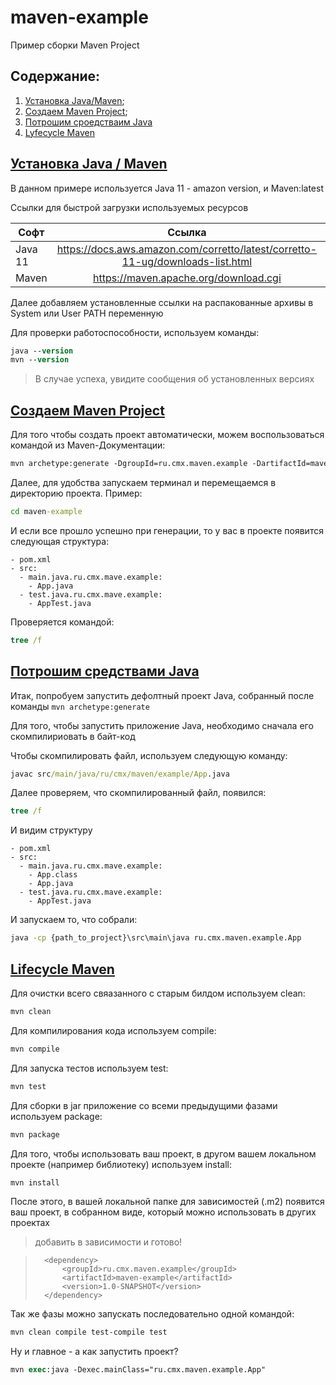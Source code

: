 # maven-example

Пример сборки Maven Project

## Содержание:

1. [Установка Java/Maven](#установка-java--maven);
2. [Создаем Maven Project](#создаем-maven-project);
3. [Потрошим сроедстваим Java](#потрошим-средствами-java)
4. [Lyfecycle Maven](#lifecycle-maven)

## [Установка Java / Maven](#содержание)

В данном примере используется Java 11 - amazon version, и Maven:latest

Ссылки для быстрой загрузки используемых ресурсов

| Софт    |                                     Ссылка                                     | Версия |
| ------- | :----------------------------------------------------------------------------: | :----: |
| Java 11 | https://docs.aws.amazon.com/corretto/latest/corretto-11-ug/downloads-list.html | amazon |
| Maven   |                     https://maven.apache.org/download.cgi                      | latest |

Далее добавляем установленные ссылки на распакованные архивы в System или User PATH переменную

Для проверки работоспособности, используем команды:

```ps
java --version
mvn --version
```

> В случае успеха, увидите сообщения об установленных версиях

## [Создаем Maven Project](#содержание)

Для того чтобы создать проект автоматически, можем воспользоваться командой из Maven-Документации:

```ps
mvn archetype:generate -DgroupId=ru.cmx.maven.example -DartifactId=maven-example -DarchetypeArtifactId=maven-archetype-quickstart -DarchetypeVersion=1.4 -DinteractiveMode=false
```

Далее, для удобства запускаем терминал и перемещаемся в директорию проекта. Пример:

```bat
cd maven-example
```

И если все прошло успешно при генерации, то у вас в проекте появится следующая структура:

```
- pom.xml
- src:
  - main.java.ru.cmx.mave.example:
    - App.java
  - test.java.ru.cmx.mave.example:
    - AppTest.java
```

Проверяется командой:

```cmd
tree /f
```

## [Потрошим средствами Java](#содержание)

Итак, попробуем запустить дефолтный проект Java, собранный после команды `mvn archetype:generate`

Для того, чтобы запустить приложение Java, необходимо сначала его скомпилириовать в байт-код

Чтобы скомпилировать файл, используем следующую команду:

```bat
javac src/main/java/ru/cmx/maven/example/App.java
```

Далее проверяем, что скомпилированный файл, появился:

```cmd
tree /f
```

И видим структуру

```
- pom.xml
- src:
  - main.java.ru.cmx.mave.example:
    - App.class
    - App.java
  - test.java.ru.cmx.mave.example:
    - AppTest.java
```

И запускаем то, что собрали:

```bat
java -cp {path_to_project}\src\main\java ru.cmx.maven.example.App
```

## [Lifecycle Maven](#содержание)

Для очистки всего свяазанного с старым билдом используем clean:

```ps
mvn clean
```

Для компилирования кода используем compile:

```ps
mvn compile
```

Для запуска тестов используем test:

```ps
mvn test
```

Для сборки в jar приложение со всеми предыдущими фазами используем package:

```ps
mvn package
```

Для того, чтобы использовать ваш проект, в другом вашем локальном проекте (например библиотеку) используем install:

```ps
mvn install
```

После этого, в вашей локальной папке для зависимостей (.m2) появится ваш проект, в собранном виде, который можно использовать в других проектах

> добавить в зависимости и готово!

>     	<dependency>
>     		<groupId>ru.cmx.maven.example</groupId>
>     		<artifactId>maven-example</artifactId>
>     		<version>1.0-SNAPSHOT</version>
>     	</dependency>

Так же фазы можно запускать последовательно одной командой:

```ps
mvn clean compile test-compile test
```

Ну и главное - а как запустить проект?

```ps
mvn exec:java -Dexec.mainClass="ru.cmx.maven.example.App"
```
